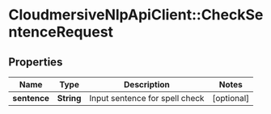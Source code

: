 # CloudmersiveNlpApiClient::CheckSentenceRequest

## Properties
Name | Type | Description | Notes
------------ | ------------- | ------------- | -------------
**sentence** | **String** | Input sentence for spell check | [optional] 


